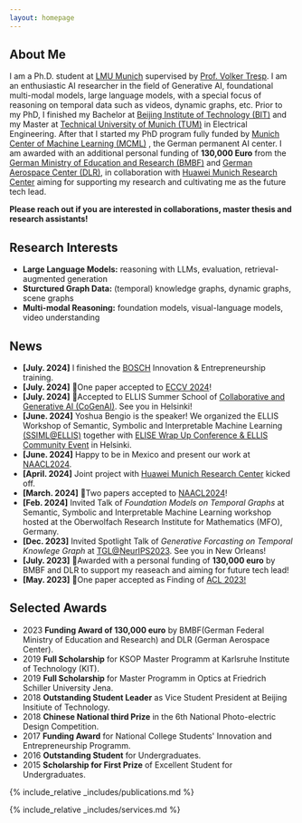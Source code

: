 ```yaml
---
layout: homepage
---
```


## About Me
I am a Ph.D. student at [LMU Munich](https://www.lmu.de/de/index.html) supervised by [Prof. Volker Tresp](https://www.dbs.ifi.lmu.de/~tresp/). I am an enthusiastic AI researcher in the field of Generative AI, foundational multi-modal models, large language models, with a special focus of reasoning on temporal data such as videos, dynamic graphs, etc. Prior to my PhD, I finished my Bachelor at [Beijing Institute of Technology (BIT)](https://en.wikipedia.org/wiki/Beijing_Institute_of_Technology) and my Master at [Technical University of Munich (TUM)](https://www.tum.de/en/) in Electrical Engineering. After that I started my PhD program fully funded by [Munich Center of Machine Learning (MCML)](https://mcml.ai/) , the German permanent AI center. I am awarded with an additional personal funding of **130,000 Euro** from the [German Ministry of Education and Research (BMBF)](https://www.bmbf.de/bmbf/de/home/home_node.html) and [German Aerospace Center (DLR)](https://www.dlr.de/en), in collaboration with [Huawei Munich Research Center](https://www.huawei.com/eu/) aiming for supporting my research and cultivating me as the future tech lead.  


**Please reach out if you are interested in collaborations, master thesis and research assistants!**

## Research Interests

-  **Large Language Models:** reasoning with LLMs, evaluation, retrieval-augmented generation
-  **Sturctured Graph Data:** (temporal) knowledge graphs, dynamic graphs, scene graphs
-  **Multi-modal Reasoning:** foundation models, visual-language models, video understanding

## News
-   **[July. 2024]** I finished the [BOSCH](www.bosch.com) Innovation & Entrepreneurship training.
-   **[July. 2024]** 🎉One paper accepted to [ECCV 2024](https://eccv.ecva.net/)!
-   **[July. 2024]** 🎉Accepted to ELLIS Summer School of [Collaborative and Generative AI (CoGenAI)](https://fcai.fi/ellis-summer-school-2024/home). See you in Helsinki!
-   **[June. 2024]** Yoshua Bengio is the speaker! We organized the ELLIS Workshop of Semantic, Symbolic and Interpretable Machine Learning [(SSIML@ELLIS)](https://ellis-ssiml.github.io/) together with [ELISE Wrap Up Conference & ELLIS Community Event](https://www.elise-ai.eu/events/elise-wrap-up-conference-ellis-community-event-27-28-june) in Helsinki.
-   **[June. 2024]** Happy to be in Mexico and present our work at [NAACL2024](https://lnkd.in/dCDp5j8c).
-   **[April. 2024]** Joint project with [Huawei Munich Research Center](https://www.huawei.com/eu/) kicked off.
-   **[March. 2024]** 🎉Two papers accepted to [NAACL2024](https://lnkd.in/dCDp5j8c)!
-   **[Feb. 2024]** Invited Talk of _Foundation Models on Temporal Graphs_ at Semantic, Symbolic and Interpretable Machine Learning workshop hosted at the Oberwolfach Research Institute for Mathematics (MFO), Germany.
-   **[Dec. 2023]** Invited Spotlight Talk of _Generative Forcasting on Temporal Knowlege Graph_ at [TGL@NeurIPS2023](https://sites.google.com/view/tglworkshop-2023/home). See you in New Orleans!
-   **[July. 2023]** 🎉Awarded with a personal funding of **130,000 euro** by BMBF and DLR to support my reaseach and aiming for future tech lead!
-   **[May. 2023]** 🎉One paper accepted as Finding of [ACL 2023!](https://2023.aclweb.org/)

## Selected Awards

-   2023 **Funding Award of 130,000 euro** by BMBF(German Federal Ministry of Education and Research) and DLR (German Aerospace Center).
-   2019 **Full Scholarship** for KSOP Master Programm at Karlsruhe Institute of Technology (KIT).
-   2019 **Full Scholarship** for Master Programm in Optics at Friedrich Schiller University Jena.
-   2018 **Outstanding Student Leader** as Vice Student President at Beijing Insitiute of Technology.
-   2018 **Chinese National third Prize** in the 6th National Photo-electric Design Competition.
-   2017 **Funding Award** for National College Students' Innovation and Entrepreneurship Programm.
-   2016 **Outstanding Student** for Undergraduates.
-   2015 **Scholarship for First Prize** of Excellent Student for Undergraduates.


{% include_relative _includes/publications.md %}

{% include_relative _includes/services.md %}
